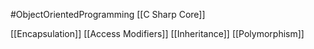 #ObjectOrientedProgramming
[[C Sharp Core]]

[[Encapsulation]]
[[Access Modifiers]]
[[Inheritance]]
[[Polymorphism]]